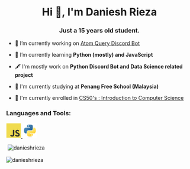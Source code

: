 <h1 align="center">Hi 👋, I'm Daniesh Rieza</h1>
<h3 align="center">Just a 15 years old student.</h3>

- 🔭 I’m currently working on [Atom Query Discord Bot](https://github.com/danieshrieza/Atom-Query-Discord-Bot)

- 🌱 I’m currently learning **Python (mostly) and JavaScript**

- 🖋️ I'm mostly work on **Python Discord Bot and Data Science related project**

- 📖 I'm currently studying at **Penang Free School (Malaysia)**

- 📝 I'm currently enrolled in [CS50's : Introduction to Computer Science](https://learning.edx.org/course/course-v1:HarvardX+CS50+X/home)

<p align="left"></p>

<h3 align="left">Languages and Tools:</h3>
<p align="left"> <a href="https://developer.mozilla.org/en-US/docs/Web/JavaScript" target="_blank" rel="noreferrer"> <img src="https://raw.githubusercontent.com/devicons/devicon/master/icons/javascript/javascript-original.svg" alt="javascript" width="40" height="40"/> </a> <a href="https://www.python.org" target="_blank" rel="noreferrer"> <img src="https://raw.githubusercontent.com/devicons/devicon/master/icons/python/python-original.svg" alt="python" width="40" height="40"/> </a> </p>

<p>&nbsp;<img align="center" src="https://github-readme-stats.vercel.app/api?username=danieshrieza&show_icons=true&locale=en" alt="danieshrieza" /></p>

<p><img align="center" src="https://github-readme-streak-stats.herokuapp.com/?user=danieshrieza&" alt="danieshrieza" /></p>
